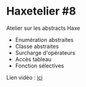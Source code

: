 Haxetelier #8
===========

Atelier sur les abstracts Haxe
* Enumération abstraites
* Classe abstraites
* Surcharge d'opérateurs
* Accès tableau
* Fonction sélectives

Lien vidéo : [ici](https://plus.google.com/108940696681231990724/posts/bHfF7KrzX4B)
